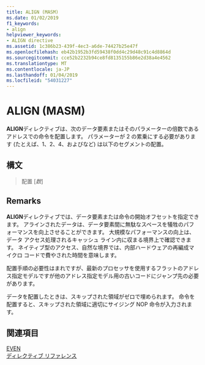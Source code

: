 ```yaml
---
title: ALIGN (MASM)
ms.date: 01/02/2019
f1_keywords:
- align
helpviewer_keywords:
- ALIGN directive
ms.assetid: 1c386b23-439f-4ec3-a6de-74427b25e47f
ms.openlocfilehash: eb42b1952b3fd59438f0dd4c29d48c91c4d8864d
ms.sourcegitcommit: cce52b2232b94ce8fd8135155b86e2d38a4e4562
ms.translationtype: MT
ms.contentlocale: ja-JP
ms.lasthandoff: 01/04/2019
ms.locfileid: "54031227"
---
```

# <a name="align-masm"></a>ALIGN (MASM)

**ALIGN**ディレクティブは、次のデータ要素またはそのパラメーターの倍数であるアドレスでの命令を配置します。 パラメーターが 2 の累乗にする必要があります (たとえば、1、2、4、およびなど) は以下のセグメントの配置。

## <a name="syntax"></a>構文

> 配置 [*数*]

## <a name="remarks"></a>Remarks

**ALIGN**ディレクティブでは、データ要素または命令の開始オフセットを指定できます。 アラインされたデータは、データ要素間に無駄なスペースを犠牲のパフォーマンスを向上させることができます。 大規模なパフォーマンスの向上は、データ アクセス処理されるキャッシュ ライン内に収まる境界上で確認できます。 ネイティブ型のアクセス、自然な境界では、内部ハードウェアの再編成マイクロ コードで費やされた時間を意味します。

配置手順の必要性はまれですが、最新のプロセッサを使用するフラットのアドレス指定モデルですが他のアドレス指定モデル用の古いコードにジャンプ先の必要があります。

データを配置したときは、スキップされた領域がゼロで埋められます。 命令を配置すると、スキップされた領域に適切にサイジング NOP 命令が入力されます。

## <a name="see-also"></a>関連項目

[EVEN](even.md)<br/>
[ディレクティブ リファレンス](../../assembler/masm/directives-reference.md)<br/>